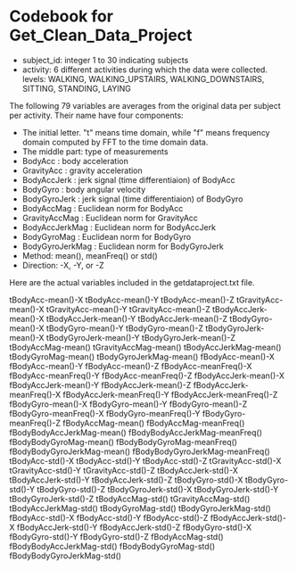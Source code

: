 # Codebook for Get_Clean_Data_Project

+ subject_id: integer 1 to 30 indicating subjects
+ activity: 6 different activities during which the data were collected.
            levels: WALKING, WALKING_UPSTAIRS, WALKING_DOWNSTAIRS, SITTING, STANDING, LAYING
            
 The following 79 variables are averages from the original data per subject per activity.
 Their name have four components:
 + The initial letter. "t" means time domain, while "f" means frequency domain computed by FFT to the time domain data.
 + The middle part: type of measurements
  + BodyAcc         : body acceleration
  + GravityAcc      : gravity acceleration
  + BodyAccJerk     : jerk signal (time differentiaion) of BodyAcc
  + BodyGyro        : body angular velocity
  + BodyGyroJerk    : jerk signal (time differentiaion) of BodyGyro
  + BodyAccMag      : Euclidean norm for BodyAcc
  + GravityAccMag   : Euclidean norm for GravityAcc
  + BodyAccJerkMag  : Euclidean norm for BodyAccJerk
  + BodyGyroMag     : Euclidean norm for BodyGyro
  + BodyGyroJerkMag : Euclidean norm for BodyGyroJerk
 + Method: mean(), meanFreq() or std()
 + Direction: -X, -Y, or -Z

Here are the actual variables included in the getdataproject.txt file.

tBodyAcc-mean()-X       tBodyAcc-mean()-Y       tBodyAcc-mean()-Z
tGravityAcc-mean()-X    tGravityAcc-mean()-Y    tGravityAcc-mean()-Z
tBodyAccJerk-mean()-X   tBodyAccJerk-mean()-Y   tBodyAccJerk-mean()-Z
tBodyGyro-mean()-X      tBodyGyro-mean()-Y      tBodyGyro-mean()-Z
tBodyGyroJerk-mean()-X  tBodyGyroJerk-mean()-Y  tBodyGyroJerk-mean()-Z
tBodyAccMag-mean()                  tGravityAccMag-mean()
tBodyAccJerkMag-mean()              tBodyGyroMag-mean()                 tBodyGyroJerkMag-mean()
fBodyAcc-mean()-X       fBodyAcc-mean()-Y       fBodyAcc-mean()-Z
fBodyAcc-meanFreq()-X   fBodyAcc-meanFreq()-Y   fBodyAcc-meanFreq()-Z
fBodyAccJerk-mean()-X   fBodyAccJerk-mean()-Y   fBodyAccJerk-mean()-Z
fBodyAccJerk-meanFreq()-X           fBodyAccJerk-meanFreq()-Y           fBodyAccJerk-meanFreq()-Z
fBodyGyro-mean()-X      fBodyGyro-mean()-Y      fBodyGyro-mean()-Z
fBodyGyro-meanFreq()-X  fBodyGyro-meanFreq()-Y  fBodyGyro-meanFreq()-Z
fBodyAccMag-mean()      fBodyAccMag-meanFreq()  fBodyBodyAccJerkMag-mean()
fBodyBodyAccJerkMag-meanFreq()      fBodyBodyGyroMag-mean()             fBodyBodyGyroMag-meanFreq()
fBodyBodyGyroJerkMag-mean()         fBodyBodyGyroJerkMag-meanFreq()
tBodyAcc-std()-X        tBodyAcc-std()-Y        tBodyAcc-std()-Z
tGravityAcc-std()-X     tGravityAcc-std()-Y     tGravityAcc-std()-Z
tBodyAccJerk-std()-X    tBodyAccJerk-std()-Y    tBodyAccJerk-std()-Z
tBodyGyro-std()-X       tBodyGyro-std()-Y       tBodyGyro-std()-Z
tBodyGyroJerk-std()-X   tBodyGyroJerk-std()-Y   tBodyGyroJerk-std()-Z
tBodyAccMag-std()       tGravityAccMag-std()    tBodyAccJerkMag-std()
tBodyGyroMag-std()      tBodyGyroJerkMag-std()         
fBodyAcc-std()-X        fBodyAcc-std()-Y        fBodyAcc-std()-Z
fBodyAccJerk-std()-X    fBodyAccJerk-std()-Y    fBodyAccJerk-std()-Z
fBodyGyro-std()-X       fBodyGyro-std()-Y       fBodyGyro-std()-Z
fBodyAccMag-std()       fBodyBodyAccJerkMag-std()
fBodyBodyGyroMag-std()  fBodyBodyGyroJerkMag-std() 
